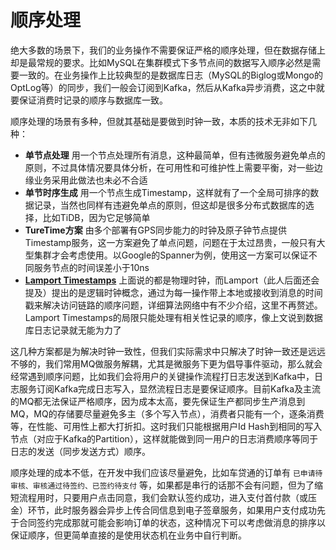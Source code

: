 # 顺序处理

绝大多数的场景下，我们的业务操作不需要保证严格的顺序处理，但在数据存储上却是最常规的要求。比如MySQL在集群模式下多节点间的数据写入顺序必然是需要一致的。在业务操作上比较典型的是数据库日志（MySQL的Biglog或Mongo的OptLog等）的同步，我们一般会订阅到Kafka，然后从Kafka异步消费，这之中就要保证消费时记录的顺序与数据库一致。

顺序处理的场景有多种，但就其基础是要做到时钟一致，本质的技术无非如下几种：

* **单节点处理** 用一个节点处理所有消息，这种最简单，但有违微服务避免单点的原则，不过具体情况要具体分析，在可用性和可维护性上需要平衡，对一些边缘业务采用此做法也未必不合适
* **单节时序生成** 用一个节点生成Timestamp，这样就有了一个全局可排序的数据记录，当然也同样有违避免单点的原则，但这却是很多分布式数据库的选择，比如TiDB，因为它足够简单
* **TureTime方案** 由多个部署有GPS同步能力的时钟及原子钟节点提供Timestamp服务，这一方案避免了单点问题，问题在于太过昂贵，一般只有大型集群才会考虑使用。以Google的Spanner为例，使用这一方案可以保证不同服务节点的时间误差小于10ns
* **[Lamport Timestamps](https://en.wikipedia.org/wiki/Lamport_timestamps)** 上面说的都是物理时钟，而Lamport（此人后面还会提及）提出的是逻辑时钟概念，通过为每一操作带上本地或接收到消息的时间戳来解决访问链路的顺序问题，详细算法网络中有不少介绍，这里不再赘述。Lamport Timestamps的局限只能处理有相关性记录的顺序，像上文说到数据库日志记录就无能为力了

这几种方案都是为解决时钟一致性，但我们实际需求中只解决了时钟一致还是远远不够的，我们常用MQ做服务解耦，尤其是微服务下更为倡导事件驱动，那么就会经常遇到顺序问题，比如我们会将用户的关键操作流程打日志发送到Kafka中，日志服务订阅Kafka完成日志写入，显然流程日志是要保证顺序。目前Kafka及主流的MQ都无法保证严格顺序，因为成本太高，要先保证生产都同步生产消息到MQ，MQ的存储要尽量避免多主（多个写入节点），消费者只能有一个，逐条消费等，在性能、可用性上都大打折扣。这时我们只能根据用户Id Hash到相同的写入节点（对应于Kafka的Partition），这样就能做到同一用户的日志消费顺序等同于日志的发送（同步发送方式）顺序。

顺序处理的成本不低，在开发中我们应该尽量避免，比如车贷通的订单有 `已申请待审核、审核通过待签约、已签约待支付` 等，如果都是串行的话那不会有问题，但为了缩短流程用时，只要用户点击同意，我们会默认签约成功，进入支付首付款（或压金）环节，此时服务器会异步上传合同信息到电子签章服务，如果用户支付成功先于合同签约完成那就可能会影响订单的状态，这种情况下可以考虑做消息的排序以保证顺序，但更简单直接的是使用状态机在业务中自行判断。